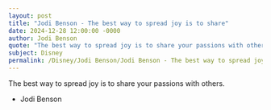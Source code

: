```yaml
---
layout: post
title: "Jodi Benson - The best way to spread joy is to share"
date: 2024-12-28 12:00:00 -0000
author: Jodi Benson
quote: "The best way to spread joy is to share your passions with others."
subject: Disney
permalink: /Disney/Jodi Benson/Jodi Benson - The best way to spread joy is to share
---
```


The best way to spread joy is to share your passions with others.

- Jodi Benson
